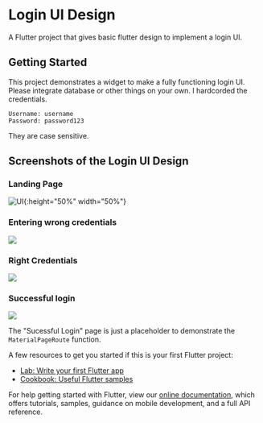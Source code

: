 # Login UI Design

A Flutter project that gives basic flutter design to implement a login UI.

## Getting Started

This project demonstrates a widget to make a fully functioning login UI.\
Please integrate database or other things on your own. I hardcorded the credentials.
```
Username: username
Password: password123
```
They are case sensitive.

## Screenshots of the Login UI Design

### Landing Page

![UI](https://github.com/0xcabrex/login_ui/blob/master/github_assets/ui.jpg){:height="50%" width="50%"}

### Entering wrong credentials

<p align="left"><img src="https://github.com/0xcabrex/login_ui/blob/master/github_assets/wrong_creds.jpg" /></p>

### Right Credentials

<p align="left"><img src="https://github.com/0xcabrex/login_ui/blob/master/github_assets/right_creds.jpg" /></p>

### Successful login

<p align="left"><img src="https://github.com/0xcabrex/login_ui/blob/master/github_assets/successful_login.jpg" /></p>

The "Sucessful Login" page is just a placeholder to demonstrate the `MaterialPageRoute` function.

A few resources to get you started if this is your first Flutter project:

- [Lab: Write your first Flutter app](https://flutter.dev/docs/get-started/codelab)
- [Cookbook: Useful Flutter samples](https://flutter.dev/docs/cookbook)

For help getting started with Flutter, view our
[online documentation](https://flutter.dev/docs), which offers tutorials,
samples, guidance on mobile development, and a full API reference.
